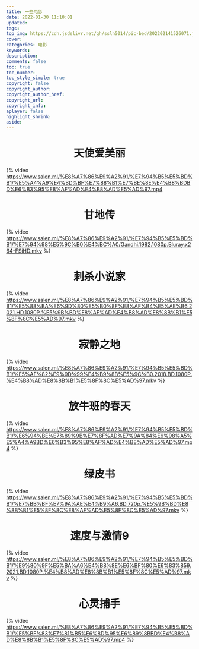 ```yaml
---
title: 一些电影
date: 2022-01-30 11:10:01
updated:
tags: 
top_img: https://cdn.jsdelivr.net/gh/ssln5014/pic-bed/202202141526071.jpg
cover: 
categories: 电影
keywords:
description:
comments: false
toc: true
toc_number:
toc_style_simple: true
copyright: false
copyright_author:
copyright_author_href:
copyright_url:
copyright_info:
aplayer: false
highlight_shrink:
aside:
---
```

 
# <center>天使爱美丽</center>
{% video https://www.salen.ml/%E8%A7%86%E9%A2%91/%E7%94%B5%E5%BD%B1/%E5%A4%A9%E4%BD%BF%E7%88%B1%E7%BE%8E%E4%B8%BDBD%E6%B3%95%E8%AF%AD%E4%B8%AD%E5%AD%97.mp4
 
# <center>甘地传</center>
{% video https://www.salen.ml/%E8%A7%86%E9%A2%91/%E7%94%B5%E5%BD%B1/%E7%94%98%E5%9C%B0%E4%BC%A0/Gandhi.1982.1080p.Bluray.x264-FSiHD.mkv %}
 
# <center>刺杀小说家</center>
{% video https://www.salen.ml/%E8%A7%86%E9%A2%91/%E7%94%B5%E5%BD%B1/%E5%88%BA%E6%9D%80%E5%B0%8F%E8%AF%B4%E5%AE%B6.2021.HD.1080P.%E5%9B%BD%E8%AF%AD%E4%B8%AD%E8%8B%B1%E5%8F%8C%E5%AD%97.mkv %}
 
# <center>寂静之地</center>
{% video https://www.salen.ml/%E8%A7%86%E9%A2%91/%E7%94%B5%E5%BD%B1/%E5%AF%82%E9%9D%99%E4%B9%8B%E5%9C%B0.2018.BD.1080P.%E4%B8%AD%E8%8B%B1%E5%8F%8C%E5%AD%97.mkv %}
 
# <center>放牛班的春天</center>
{% video https://www.salen.ml/%E8%A7%86%E9%A2%91/%E7%94%B5%E5%BD%B1/%E6%94%BE%E7%89%9B%E7%8F%AD%E7%9A%84%E6%98%A5%E5%A4%A9BD%E6%B3%95%E8%AF%AD%E4%B8%AD%E5%AD%97.mp4 %}
 
# <center>绿皮书</center>
{% video https://www.salen.ml/%E8%A7%86%E9%A2%91/%E7%94%B5%E5%BD%B1/%E7%BB%BF%E7%9A%AE%E4%B9%A6.BD.720p.%E5%9B%BD%E8%8B%B1%E5%8F%8C%E8%AF%AD%E5%8F%8C%E5%AD%97.mkv %}
 
# <center>速度与激情9</center>
{% video https://www.salen.ml/%E8%A7%86%E9%A2%91/%E7%94%B5%E5%BD%B1/%E9%80%9F%E5%BA%A6%E4%B8%8E%E6%BF%80%E6%83%859.2021.BD.1080P.%E4%B8%AD%E8%8B%B1%E5%8F%8C%E5%AD%97.mkv %}
 
# <center>心灵捕手</center>
{% video https://www.salen.ml/%E8%A7%86%E9%A2%91/%E7%94%B5%E5%BD%B1/%E5%BF%83%E7%81%B5%E6%8D%95%E6%89%8BBD%E4%B8%AD%E8%8B%B1%E5%8F%8C%E5%AD%97.mp4 %}
 
